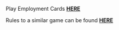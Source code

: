 Play Employment Cards **[HERE](https://kay-who-codes.github.io/Employment-Cards/)**

Rules to a similar game can be found **[HERE](https://www.boardgamecapital.com/game_rules/funemployed.pdf)**
